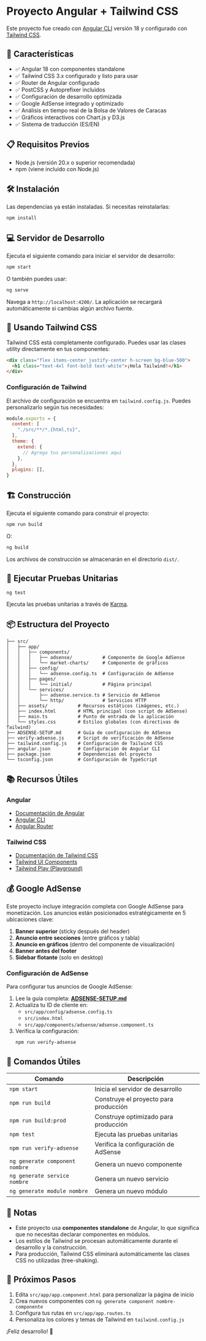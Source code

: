# Proyecto Angular + Tailwind CSS

Este proyecto fue creado con [Angular CLI](https://github.com/angular/angular-cli) versión 18 y configurado con [Tailwind CSS](https://tailwindcss.com/).

## 🚀 Características

- ✅ Angular 18 con componentes standalone
- ✅ Tailwind CSS 3.x configurado y listo para usar
- ✅ Router de Angular configurado
- ✅ PostCSS y Autoprefixer incluidos
- ✅ Configuración de desarrollo optimizada
- ✅ Google AdSense integrado y optimizado
- ✅ Análisis en tiempo real de la Bolsa de Valores de Caracas
- ✅ Gráficos interactivos con Chart.js y D3.js
- ✅ Sistema de traducción (ES/EN)

## 📋 Requisitos Previos

- Node.js (versión 20.x o superior recomendada)
- npm (viene incluido con Node.js)

## 🛠️ Instalación

Las dependencias ya están instaladas. Si necesitas reinstalarlas:

```bash
npm install
```

## 💻 Servidor de Desarrollo

Ejecuta el siguiente comando para iniciar el servidor de desarrollo:

```bash
npm start
```

O también puedes usar:

```bash
ng serve
```

Navega a `http://localhost:4200/`. La aplicación se recargará automáticamente si cambias algún archivo fuente.

## 🎨 Usando Tailwind CSS

Tailwind CSS está completamente configurado. Puedes usar las clases utility directamente en tus componentes:

```html
<div class="flex items-center justify-center h-screen bg-blue-500">
  <h1 class="text-4xl font-bold text-white">¡Hola Tailwind!</h1>
</div>
```

### Configuración de Tailwind

El archivo de configuración se encuentra en `tailwind.config.js`. Puedes personalizarlo según tus necesidades:

```javascript
module.exports = {
  content: [
    "./src/**/*.{html,ts}",
  ],
  theme: {
    extend: {
      // Agrega tus personalizaciones aquí
    },
  },
  plugins: [],
}
```

## 🏗️ Construcción

Ejecuta el siguiente comando para construir el proyecto:

```bash
npm run build
```

O:

```bash
ng build
```

Los archivos de construcción se almacenarán en el directorio `dist/`.

## 🧪 Ejecutar Pruebas Unitarias

```bash
ng test
```

Ejecuta las pruebas unitarias a través de [Karma](https://karma-runner.github.io).

## 📦 Estructura del Proyecto

```
├── src/
│   ├── app/
│   │   ├── components/
│   │   │   ├── adsense/           # Componente de Google AdSense
│   │   │   └── market-charts/     # Componente de gráficos
│   │   ├── config/
│   │   │   └── adsense.config.ts  # Configuración de AdSense
│   │   ├── pages/
│   │   │   └── initial/           # Página principal
│   │   └── services/
│   │       ├── adsense.service.ts # Servicio de AdSense
│   │       └── http/              # Servicios HTTP
│   ├── assets/           # Recursos estáticos (imágenes, etc.)
│   ├── index.html        # HTML principal (con script de AdSense)
│   ├── main.ts           # Punto de entrada de la aplicación
│   └── styles.css        # Estilos globales (con directivas de Tailwind)
├── ADSENSE-SETUP.md      # Guía de configuración de AdSense
├── verify-adsense.js     # Script de verificación de AdSense
├── tailwind.config.js    # Configuración de Tailwind CSS
├── angular.json          # Configuración de Angular CLI
├── package.json          # Dependencias del proyecto
└── tsconfig.json         # Configuración de TypeScript
```

## 📚 Recursos Útiles

### Angular
- [Documentación de Angular](https://angular.io/docs)
- [Angular CLI](https://angular.io/cli)
- [Angular Router](https://angular.io/guide/router)

### Tailwind CSS
- [Documentación de Tailwind CSS](https://tailwindcss.com/docs)
- [Tailwind UI Components](https://tailwindui.com/)
- [Tailwind Play (Playground)](https://play.tailwindcss.com/)

## 💰 Google AdSense

Este proyecto incluye integración completa con Google AdSense para monetización. Los anuncios están posicionados estratégicamente en 5 ubicaciones clave:

1. **Banner superior** (sticky después del header)
2. **Anuncio entre secciones** (entre gráficos y tabla)
3. **Anuncio en gráficos** (dentro del componente de visualización)
4. **Banner antes del footer**
5. **Sidebar flotante** (solo en desktop)

### Configuración de AdSense

Para configurar tus anuncios de Google AdSense:

1. Lee la guía completa: **[ADSENSE-SETUP.md](./ADSENSE-SETUP.md)**
2. Actualiza tu ID de cliente en:
   - `src/app/config/adsense.config.ts`
   - `src/index.html`
   - `src/app/components/adsense/adsense.component.ts`
3. Verifica la configuración:
   ```bash
   npm run verify-adsense
   ```

## 🤝 Comandos Útiles

| Comando | Descripción |
|---------|-------------|
| `npm start` | Inicia el servidor de desarrollo |
| `npm run build` | Construye el proyecto para producción |
| `npm run build:prod` | Construye optimizado para producción |
| `npm test` | Ejecuta las pruebas unitarias |
| `npm run verify-adsense` | Verifica la configuración de AdSense |
| `ng generate component nombre` | Genera un nuevo componente |
| `ng generate service nombre` | Genera un nuevo servicio |
| `ng generate module nombre` | Genera un nuevo módulo |

## 📝 Notas

- Este proyecto usa **componentes standalone** de Angular, lo que significa que no necesitas declarar componentes en módulos.
- Los estilos de Tailwind se procesan automáticamente durante el desarrollo y la construcción.
- Para producción, Tailwind CSS eliminará automáticamente las clases CSS no utilizadas (tree-shaking).

## 🎯 Próximos Pasos

1. Edita `src/app/app.component.html` para personalizar la página de inicio
2. Crea nuevos componentes con `ng generate component nombre-componente`
3. Configura tus rutas en `src/app/app.routes.ts`
4. Personaliza los colores y temas de Tailwind en `tailwind.config.js`

¡Feliz desarrollo! 🚀
